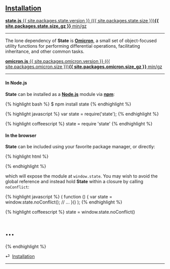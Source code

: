 ## [Installation](#installation)

<a class="download" target="_blank" href="/state.js"><strong>state.js</strong> {{ site.packages.state.version }} <span class="weak">({{ site.packages.state.size }})</span></a><a class="download" target="_blank" href="/state-min.js"><strong>{{ site.packages.state.size_gz }}</strong> min/gz</a>

* * *

The lone dependency of **State** is [**Omicron**](http://github.com/nickfargo/omicron/), a small set of object-focused utility functions for performing differential operations, facilitating inheritance, and other common tasks.

<a class="download secondary" target="_blank" href="/omicron.js"><strong>omicron.js</strong> {{ site.packages.omicron.version }} <span class="weak">({{ site.packages.omicron.size }})</span></a><a class="download secondary" target="_blank" href="/omicron-min.js"><strong>{{ site.packages.omicron.size_gz }}</strong> min/gz</a>

* * *

#### In Node.js

**State** can be installed as a [**Node.js**](http://nodejs.org) module via [**npm**](http://npmjs.org/):

{% highlight bash %}
$ npm install state
{% endhighlight %}

{% highlight javascript %}
var state = require('state');
{% endhighlight %}

{% highlight coffeescript %}
state = require 'state'
{% endhighlight %}


#### In the browser

**State** can be included using your favorite package manager, or directly:

{% highlight html %}
<script src="omicron.js"></script>
<script src="state.js"></script>
{% endhighlight %}

which will expose the module at `window.state`. You may wish to avoid the global reference and instead hold **State** within a closure by calling `noConflict`:

{% highlight javascript %}
( function () {
    var state = window.state.noConflict();
    // ...
}() );
{% endhighlight %}

{% highlight coffeescript %}
state = window.state.noConflict()
# ...
{% endhighlight %}

<div class="backcrumb">
⏎  <a class="section" href="#installation">Installation</a>
</div>

* * *
